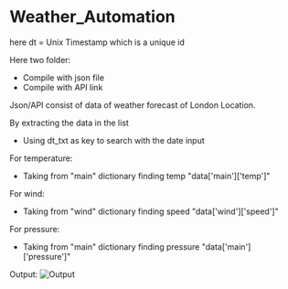 # Weather_Automation
here dt = Unix Timestamp which is a unique id 

Here two folder:
- Compile with json file 
- Compile with API link 

Json/API consist of data of weather forecast of London Location.



By extracting the data in the list 

- Using dt_txt as key to search with the date input

For temperature:
- Taking from "main" dictionary  finding temp "data['main']['temp']"
  
For wind:
- Taking from "wind" dictionary  finding speed "data['wind']['speed']"
  
For pressure:
- Taking from  "main" dictionary  finding pressure  "data['main']['pressure']"




Output:
![Output](https://github.com/Mr-barnes/Weather_Automation/assets/83700543/d287ba58-e505-40a0-8c6f-54ee6a61232a)
